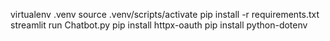 

virtualenv .venv
source .venv/scripts/activate
pip install -r requirements.txt
streamlit run Chatbot.py
pip install httpx-oauth
pip install python-dotenv